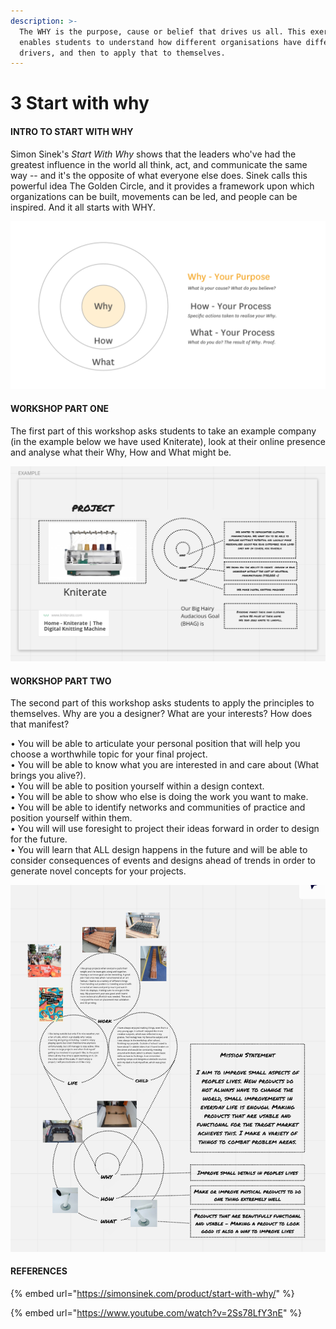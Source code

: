 ```yaml
---
description: >-
  The WHY is the purpose, cause or belief that drives us all. This exercise
  enables students to understand how different organisations have different
  drivers, and then to apply that to themselves.
---
```


# 3 Start with why



#### INTRO TO START WITH WHY

Simon Sinek's _Start With Why_ shows that the leaders who've had the greatest influence in the world all think, act, and communicate the same way -- and it's the opposite of what everyone else does. Sinek calls this powerful idea The Golden Circle, and it provides a framework upon which organizations can be built, movements can be led, and people can be inspired. And it all starts with WHY.

![Simon Sinek's Start with Why diagram](<../.gitbook/assets/image (19).png>)

#### WORKSHOP PART ONE

The first part of this workshop asks students to take an example company (in the example below we have used Kniterate), look at their online presence and analyse what their Why, How and What might be.

![Example: The 'Start With Why' Miro board analysing Kniterate's How, Why and What](<../.gitbook/assets/image (5).png>)

#### WORKSHOP PART TWO

The second part of this workshop asks students to apply the principles to themselves. Why are you a designer? What are your interests? How does that manifest?

• You will be able to articulate your personal position that will help you choose a worthwhile topic for your final project. \
• You will be able to know what you are interested in and care about (What brings you alive?). \
• You will be able to position yourself within a design context. \
• You will be able to show who else is doing the work you want to make. \
• You will be able to identify networks and communities of practice and position yourself within them. \
• You will will use foresight to project their ideas forward in order to design for the future. \
• You will learn that ALL design happens in the future and will be able to consider consequences of events and designs ahead of trends in order to generate novel concepts for your projects.

![](<../.gitbook/assets/image (29).png>)

#### REFERENCES

{% embed url="https://simonsinek.com/product/start-with-why/" %}

{% embed url="https://www.youtube.com/watch?v=2Ss78LfY3nE" %}

